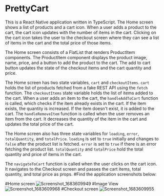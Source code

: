 # PrettyCart

This is a React Native application written in TypeScript. The Home screen shows a list of products and a cart icon. When a user adds a product to the cart, the cart icon updates with the number of items in the cart. Clicking on the cart icon takes the user to the checkout screen where they can see a list of items in the cart and the total price of those items.

The Home screen consists of a FlatList that renders ProductItem components. The ProductItem component displays the product image, name, price, and a button to add the product to the cart. The add to cart button updates the state of the checkout items and the cart quantity and price.

The Home screen has two state variables, `cart` and `checkoutItems`. `cart` holds the list of products fetched from a fake REST API using the `fetch` function. The `checkoutItems` state variable holds the list of items added to the cart. When a user adds an item to the cart, the `handleAddToCart` function is called, which checks if the item already exists in the cart. If the item exists, the quantity is increased. If the item doesn't exist, it is added to the cart. The `handleRemoveItem` function is called when the user removes an item from the cart. It decreases the quantity of the item in the cart and updates the total price of the cart.

The Home screen also has three state variables for `loading`, `error`, `totalQuantity`, and `totalPrice`. `loading` is set to `true` initially and changes to `false` after the product list is fetched. `error` is set to `true` if there is an error fetching the product list. `totalQuantity` and `totalPrice` hold the total quantity and price of items in the cart.

The `navigateToCart` function is called when the user clicks on the cart icon. It navigates to the Checkout screen and passes the cart items, total quantity, and total price as props.
#Find the application screenshots below:

#Home screen
![Screenshot_1683609949](https://user-images.githubusercontent.com/132593114/237002335-9abe416b-0266-4c44-b676-7e3bfa333b8d.png)
#Image View
![Screenshot_1683609968](https://user-images.githubusercontent.com/132593114/237002569-00d1ccea-bd27-4132-aca6-e280694f3f10.png)
#Checkout screen
![Screenshot_1683609955](https://user-images.githubusercontent.com/132593114/237002489-46e13db6-4e8b-4367-96a2-9e7ae9f2299f.png)
